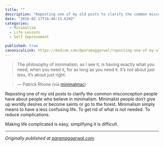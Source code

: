 ```yaml
---
title: ""
description: "Reposting one of my old posts to clarify the common misconception people have about people who believe in minimalism. Minimalist people don’t give up worldly desires or become saints or go to the…"
date: "2016-02-17T16:48:15.639Z"
categories: 
  - Minimalism
  - Life Lessons
  - Self Improvement

published: true
canonicalLink: https://medium.com/@paramaggarwal/reposting-one-of-my-old-posts-to-clarify-the-common-misconception-people-have-about-people-who-18a10d71df63
---
```


> The philosophy of minimalism, as I see it, is having exactly what you need, when you need it, for as long as you need it. It’s not about just less, it’s about just right.

> — Patrick Rhone (via [minimalmac](http://t.umblr.com/redirect?z=http%3A%2F%2Fminimalmac.com%2Fpost%2F583066836%2Fthe-philosophy-of-minimalism-as-i-see-it-is&t=NWNlN2YwOTNjNDQ2YjE2MGYyNGRkMDE3NWVjYjhmMWNiYWRjYmM5OCxEUGlYWjk0Mg%3D%3D))

Reposting one of my old posts to clarify the common misconception people have about people who believe in minimalism. Minimalist people don’t give up worldly desires or become saints or go to the forest. Minimalism simply means to have a less confusing life. To get rid of what is not needed. To reduce complications.

Making life complicated is easy, simplifying it is difficult.

---

_Originally published at_ [_paramaggarwal.com_](http://paramaggarwal.com/post/584291620/the-philosophy-of-minimalism-as-i-see-it-is)_._